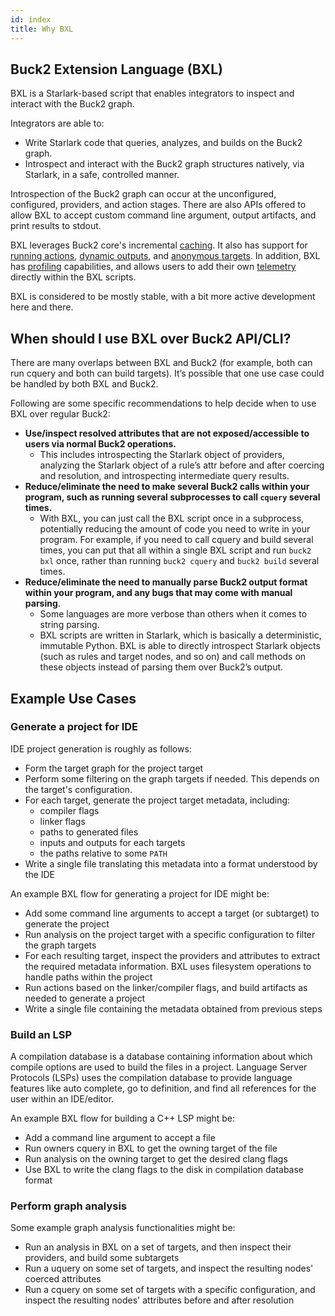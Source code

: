 ```yaml
---
id: index
title: Why BXL
---
```


## Buck2 Extension Language (BXL)

BXL is a Starlark-based script that enables integrators to inspect and interact
with the Buck2 graph.

Integrators are able to:

- Write Starlark code that queries, analyzes, and builds on the Buck2 graph.
- Introspect and interact with the Buck2 graph structures natively, via
  Starlark, in a safe, controlled manner.

Introspection of the Buck2 graph can occur at the unconfigured, configured,
providers, and action stages. There are also APIs offered to allow BXL to accept
custom command line argument, output artifacts, and print results to stdout.

BXL leverages Buck2 core's incremental
[caching](./faq#when-is-my-bxl-script-cached). It also has support for
[running actions](./how_tos/basic_how_tos#running-actions),
[dynamic outputs](./dynamic_output), and [anonymous targets](./anon_target). In
addition, BXL has
[profiling](./how_tos/basic_how_tos#profiling-testing-and-debugging-a-bxl-script)
capabilities, and allows users to add their own [telemetry](./telemetry)
directly within the BXL scripts.

BXL is considered to be mostly stable, with a bit more active development here
and there.

## When should I use BXL over Buck2 API/CLI?

There are many overlaps between BXL and Buck2 (for example, both can run cquery
and both can build targets). It’s possible that one use case could be handled by
both BXL and Buck2.

Following are some specific recommendations to help decide when to use BXL over
regular Buck2:

- **Use/inspect resolved attributes that are not exposed/accessible to users via
  normal Buck2 operations.**
  - This includes introspecting the Starlark object of providers, analyzing the
    Starlark object of a rule’s attr before and after coercing and resolution,
    and introspecting intermediate query results.
- **Reduce/eliminate the need to make several Buck2 calls within your program,
  such as running several subprocesses to call `cquery` several times.**
  - With BXL, you can just call the BXL script once in a subprocess, potentially
    reducing the amount of code you need to write in your program. For example,
    if you need to call cquery and build several times, you can put that all
    within a single BXL script and run `buck2 bxl` once, rather than running
    `buck2 cquery` and `buck2 build` several times.
- **Reduce/eliminate the need to manually parse Buck2 output format within your
  program, and any bugs that may come with manual parsing**.
  - Some languages are more verbose than others when it comes to string parsing.
  - BXL scripts are written in Starlark, which is basically a deterministic,
    immutable Python. BXL is able to directly introspect Starlark objects (such
    as rules and target nodes, and so on) and call methods on these objects
    instead of parsing them over Buck2’s output.

## Example Use Cases

### Generate a project for IDE

IDE project generation is roughly as follows:

- Form the target graph for the project target
- Perform some filtering on the graph targets if needed. This depends on the
  target's configuration.
- For each target, generate the project target metadata, including:
  - compiler flags
  - linker flags
  - paths to generated files
  - inputs and outputs for each targets
  - the paths relative to some `PATH`
- Write a single file translating this metadata into a format understood by the
  IDE

An example BXL flow for generating a project for IDE might be:

- Add some command line arguments to accept a target (or subtarget) to generate
  the project
- Run analysis on the project target with a specific configuration to filter the
  graph targets
- For each resulting target, inspect the providers and attributes to extract the
  required metadata information. BXL uses filesystem operations to handle paths
  within the project
- Run actions based on the linker/compiler flags, and build artifacts as needed
  to generate a project
- Write a single file containing the metadata obtained from previous steps

### Build an LSP

A compilation database is a database containing information about which compile
options are used to build the files in a project. Language Server Protocols
(LSPs) uses the compilation database to provide language features like auto
complete, go to definition, and find all references for the user within an
IDE/editor.

An example BXL flow for building a C++ LSP might be:

- Add a command line argument to accept a file
- Run owners cquery in BXL to get the owning target of the file
- Run analysis on the owning target to get the desired clang flags
- Use BXL to write the clang flags to the disk in compilation database format

### Perform graph analysis

Some example graph analysis functionalities might be:

- Run an analysis in BXL on a set of targets, and then inspect their providers,
  and build some subtargets
- Run a uquery on some set of targets, and inspect the resulting nodes' coerced
  attributes
- Run a cquery on some set of targets with a specific configuration, and inspect
  the resulting nodes' attributes before and after resolution
